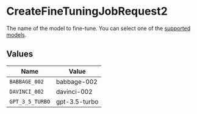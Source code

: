 # CreateFineTuningJobRequest2

The name of the model to fine-tune. You can select one of the
[supported models](/docs/guides/fine-tuning/what-models-can-be-fine-tuned).



## Values

| Name            | Value           |
| --------------- | --------------- |
| `BABBAGE_002`   | babbage-002     |
| `DAVINCI_002`   | davinci-002     |
| `GPT_3_5_TURBO` | gpt-3.5-turbo   |